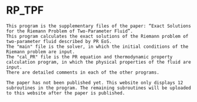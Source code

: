 # RP_TPF
    This program is the supplementary files of the paper: “Exact Solutions for the Riemann Problem of Two-Parameter Fluid”.
    This program calculates the exact solutions of the Riemann problem of two-parameter fluid described by PR EoS.
    The "main" file is the solver, in which the initial conditions of the Riemann problem are input.
    The "cal_PR" file is the PR equation and thermodynamic property calculation program, in which the physical properties of the fluid are input.
    There are detailed comments in each of the other programs.

    The paper has not been published yet. This website only displays 12 subroutines in the program. The remaining subroutines will be uploaded to this website after the paper is published.
